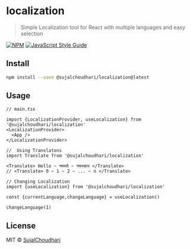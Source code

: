 # localization

> Simple Localization tool for React with multiple languages and easy selection

[![NPM](https://img.shields.io/npm/v/localization.svg)](https://www.npmjs.com/package/localization) [![JavaScript Style Guide](https://img.shields.io/badge/code_style-standard-brightgreen.svg)](https://standardjs.com)

## Install

```bash
npm install --save @sujalchoudhari/localization@latest
```

## Usage

```tsx
// main.tsx

import {LocalizationProvider, useLocalization} from '@sujalchoudhari/localization'
<LocalizationProvider>
  <App />
</LocalizationProvider>
```

```tsx
//  Using Translatons
import Translate from '@sujalchoudhari/localization'

<Translate> Hello ~ नमस्ते ~ नमस्कार </Translate>
// <Translate> 0 ~ 1 ~ 2 ~ ... ~ n </Translate>
```

```tsx
// Changing Localization
import {useLocalization} from '@sujalchoudhari/localization'

const {currentLanguage,changeLanguage} = useLocalization()

changeLanguage(1)
```

## License

MIT © [SujalChoudhari](https://github.com/SujalChoudhari)
